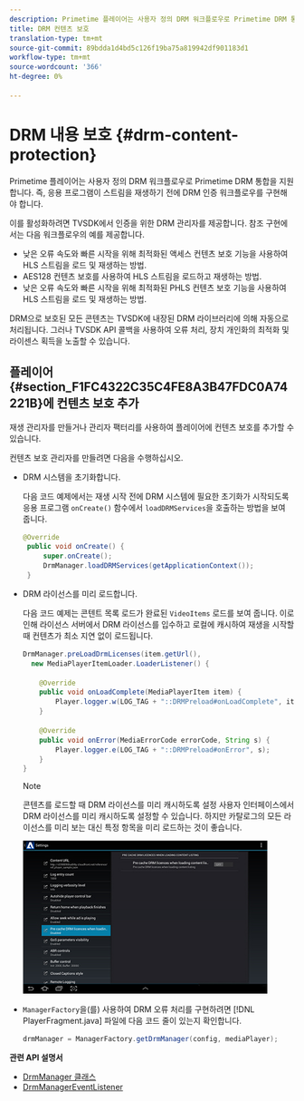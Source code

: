 ```yaml
---
description: Primetime 플레이어는 사용자 정의 DRM 워크플로우로 Primetime DRM 통합을 지원합니다. 즉, 응용 프로그램이 스트림을 재생하기 전에 DRM 인증 워크플로우를 구현해야 합니다.
title: DRM 컨텐츠 보호
translation-type: tm+mt
source-git-commit: 89bdda1d4bd5c126f19ba75a819942df901183d1
workflow-type: tm+mt
source-wordcount: '366'
ht-degree: 0%

---
```



# DRM 내용 보호 {#drm-content-protection}

Primetime 플레이어는 사용자 정의 DRM 워크플로우로 Primetime DRM 통합을 지원합니다. 즉, 응용 프로그램이 스트림을 재생하기 전에 DRM 인증 워크플로우를 구현해야 합니다.

이를 활성화하려면 TVSDK에서 인증을 위한 DRM 관리자를 제공합니다. 참조 구현에서는 다음 워크플로우의 예를 제공합니다.

* 낮은 오류 속도와 빠른 시작을 위해 최적화된 액세스 컨텐츠 보호 기능을 사용하여 HLS 스트림을 로드 및 재생하는 방법.
* AES128 컨텐츠 보호를 사용하여 HLS 스트림을 로드하고 재생하는 방법.
* 낮은 오류 속도와 빠른 시작을 위해 최적화된 PHLS 컨텐츠 보호 기능을 사용하여 HLS 스트림을 로드 및 재생하는 방법.

DRM으로 보호된 모든 콘텐츠는 TVSDK에 내장된 DRM 라이브러리에 의해 자동으로 처리됩니다. 그러나 TVSDK API 콜백을 사용하여 오류 처리, 장치 개인화의 최적화 및 라이센스 획득을 노출할 수 있습니다.

## 플레이어 {#section_F1FC4322C35C4FE8A3B47FDC0A74221B}에 컨텐츠 보호 추가

재생 관리자를 만들거나 관리자 팩터리를 사용하여 플레이어에 컨텐츠 보호를 추가할 수 있습니다.

컨텐츠 보호 관리자를 만들려면 다음을 수행하십시오.

* DRM 시스템을 초기화합니다.

   다음 코드 예제에서는 재생 시작 전에 DRM 시스템에 필요한 초기화가 시작되도록 응용 프로그램 `onCreate()` 함수에서 `loadDRMServices`을 호출하는 방법을 보여 줍니다.

   ```java
   @Override 
    public void onCreate() { 
        super.onCreate();  
        DrmManager.loadDRMServices(getApplicationContext()); 
    }
   ```

* DRM 라이선스를 미리 로드합니다.

   다음 코드 예제는 콘텐트 목록 로드가 완료된 `VideoItems` 로드를 보여 줍니다. 이로 인해 라이선스 서버에서 DRM 라이선스를 입수하고 로컬에 캐시하여 재생을 시작할 때 컨텐츠가 최소 지연 없이 로드됩니다.

   ```java
   DrmManager.preLoadDrmLicenses(item.getUrl(),  
     new MediaPlayerItemLoader.LoaderListener() { 
   
       @Override 
       public void onLoadComplete(MediaPlayerItem item) { 
           Player.logger.w(LOG_TAG + "::DRMPreload#onLoadComplete", item.getResource().getUrl()); 
       } 
   
       @Override 
       public void onError(MediaErrorCode errorCode, String s) { 
           Player.logger.e(LOG_TAG + "::DRMPreload#onError", s); 
       } 
   } 
   ```

   >[!NOTE]
   >
   >콘텐츠를 로드할 때 DRM 라이선스를 미리 캐시하도록 설정 사용자 인터페이스에서 DRM 라이선스를 미리 캐시하도록 설정할 수 있습니다. 하지만 카탈로그의 모든 라이선스를 미리 보는 대신 특정 항목을 미리 로드하는 것이 좋습니다.
   >
   >![](assets/precache-drm-licenses.jpg)

* `ManagerFactory`을(를) 사용하여 DRM 오류 처리를 구현하려면 [!DNL PlayerFragment.java] 파일에 다음 코드 줄이 있는지 확인합니다.

   ```java
   drmManager = ManagerFactory.getDrmManager(config, mediaPlayer);
   ```

**관련 API 설명서**

* [DrmManager 클래스](https://help.adobe.com/en_US/primetime/api/reference_implementation/android/javadoc/com/adobe/primetime/reference/manager/DrmManager.html)
* [DrmManagerEventListener](https://help.adobe.com/en_US/primetime/api/reference_implementation/android/javadoc/com/adobe/primetime/reference/manager/DrmManager.DrmManagerEventListener.html)